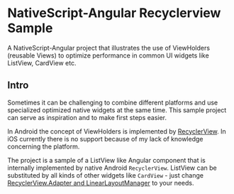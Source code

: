 # NativeScript-Angular Recyclerview Sample
A NativeScript-Angular project that illustrates the use of ViewHolders (reusable Views) to optimize performance in common UI widgets like ListView, CardView etc.

## Intro
Sometimes it can be challenging to combine different platforms and use specialized optimized native widgets at the same time. 
This sample project can serve as inspiration and to make first steps easier.

In Android the concept of ViewHolders is implemented by [RecyclerView](https://developer.android.com/training/material/lists-cards.html). In iOS currently there is no support because of my lack of knowledge concerning the platform.

The project is a sample of a ListView like Angular component that is internally implemented by native Android `RecyclerView`. 
ListView can be substituted by all kinds of other widgets like `CardView`  - just change [RecyclerView.Adapter and LinearLayoutManager](https://github.com/flexxis/nativescript-angular-recyclerview/blob/master/app/recycler-view-list.component.ts#L57-L58) to your needs.

